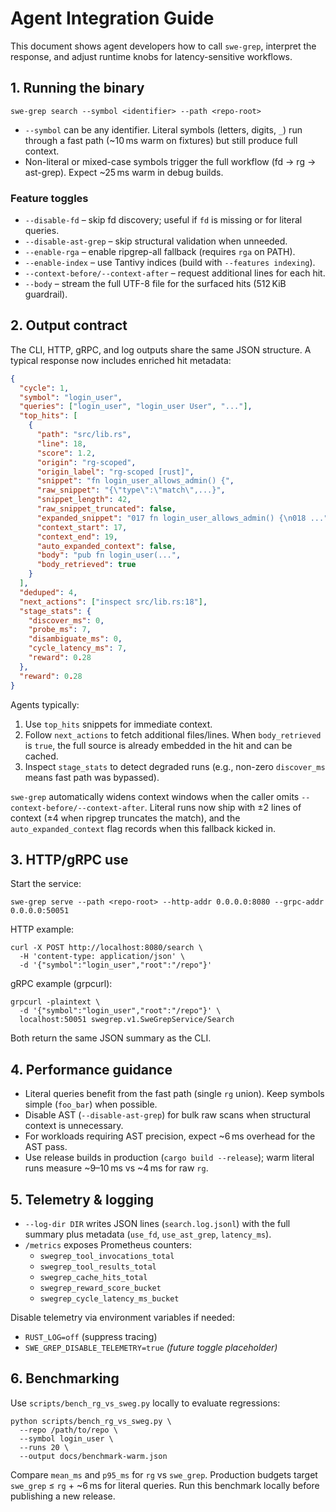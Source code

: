 # Agent Integration Guide

This document shows agent developers how to call `swe-grep`, interpret the
response, and adjust runtime knobs for latency-sensitive workflows.

## 1. Running the binary

```
swe-grep search --symbol <identifier> --path <repo-root>
```

- `--symbol` can be any identifier. Literal symbols (letters, digits, `_`) run
  through a fast path (~10 ms warm on fixtures) but still produce full context.
- Non-literal or mixed-case symbols trigger the full workflow (fd → rg →
  ast-grep). Expect ~25 ms warm in debug builds.

### Feature toggles

- `--disable-fd` – skip fd discovery; useful if `fd` is missing or for literal queries.
- `--disable-ast-grep` – skip structural validation when unneeded.
- `--enable-rga` – enable ripgrep-all fallback (requires `rga` on PATH).
- `--enable-index` – use Tantivy indices (build with `--features indexing`).
- `--context-before/--context-after` – request additional lines for each hit.
- `--body` – stream the full UTF-8 file for the surfaced hits (512 KiB guardrail).

## 2. Output contract

The CLI, HTTP, gRPC, and log outputs share the same JSON structure. A typical
response now includes enriched hit metadata:

```json
{
  "cycle": 1,
  "symbol": "login_user",
  "queries": ["login_user", "login_user User", "..."],
  "top_hits": [
    {
      "path": "src/lib.rs",
      "line": 18,
      "score": 1.2,
      "origin": "rg-scoped",
      "origin_label": "rg-scoped [rust]",
      "snippet": "fn login_user_allows_admin() {",
      "raw_snippet": "{\"type\":\"match\",...}",
      "snippet_length": 42,
      "raw_snippet_truncated": false,
      "expanded_snippet": "017 fn login_user_allows_admin() {\n018 ...",
      "context_start": 17,
      "context_end": 19,
      "auto_expanded_context": false,
      "body": "pub fn login_user(...",
      "body_retrieved": true
    }
  ],
  "deduped": 4,
  "next_actions": ["inspect src/lib.rs:18"],
  "stage_stats": {
    "discover_ms": 0,
    "probe_ms": 7,
    "disambiguate_ms": 0,
    "cycle_latency_ms": 7,
    "reward": 0.28
  },
  "reward": 0.28
}
```

Agents typically:

1. Use `top_hits` snippets for immediate context.
2. Follow `next_actions` to fetch additional files/lines. When `body_retrieved`
   is `true`, the full source is already embedded in the hit and can be cached.
3. Inspect `stage_stats` to detect degraded runs (e.g., non-zero `discover_ms`
   means fast path was bypassed).

`swe-grep` automatically widens context windows when the caller omits
`--context-before/--context-after`. Literal runs now ship with ±2 lines of
context (±4 when ripgrep truncates the match), and the `auto_expanded_context`
flag records when this fallback kicked in.

## 3. HTTP/gRPC use

Start the service:

```
swe-grep serve --path <repo-root> --http-addr 0.0.0.0:8080 --grpc-addr 0.0.0.0:50051
```

HTTP example:

```
curl -X POST http://localhost:8080/search \
  -H 'content-type: application/json' \
  -d '{"symbol":"login_user","root":"/repo"}'
```

gRPC example (grpcurl):

```
grpcurl -plaintext \
  -d '{"symbol":"login_user","root":"/repo"}' \
  localhost:50051 swegrep.v1.SweGrepService/Search
```

Both return the same JSON summary as the CLI.

## 4. Performance guidance

- Literal queries benefit from the fast path (single `rg` union). Keep symbols
  simple (`foo_bar`) when possible.
- Disable AST (`--disable-ast-grep`) for bulk raw scans when structural context
  is unnecessary.
- For workloads requiring AST precision, expect ~6 ms overhead for the AST pass.
- Use release builds in production (`cargo build --release`); warm literal runs
  measure ~9–10 ms vs ~4 ms for raw `rg`.

## 5. Telemetry & logging

- `--log-dir DIR` writes JSON lines (`search.log.jsonl`) with the full summary
  plus metadata (`use_fd`, `use_ast_grep`, `latency_ms`).
- `/metrics` exposes Prometheus counters:
  - `swegrep_tool_invocations_total`
  - `swegrep_tool_results_total`
  - `swegrep_cache_hits_total`
  - `swegrep_reward_score_bucket`
  - `swegrep_cycle_latency_ms_bucket`

Disable telemetry via environment variables if needed:
- `RUST_LOG=off` (suppress tracing)
- `SWE_GREP_DISABLE_TELEMETRY=true` *(future toggle placeholder)*

## 6. Benchmarking

Use `scripts/bench_rg_vs_sweg.py` locally to evaluate regressions:

```
python scripts/bench_rg_vs_sweg.py \
  --repo /path/to/repo \
  --symbol login_user \
  --runs 20 \
  --output docs/benchmark-warm.json
```

Compare `mean_ms` and `p95_ms` for `rg` vs `swe_grep`. Production budgets target
`swe_grep` ≤ `rg` + ~6 ms for literal queries. Run this benchmark locally before
publishing a new release.
